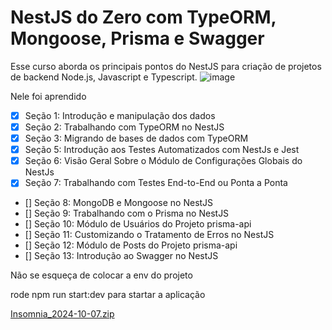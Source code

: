 # NestJS do Zero com TypeORM, Mongoose, Prisma e Swagger
Esse curso aborda os principais pontos do NestJS para criação de projetos de backend Node.js, Javascript e Typescript.
![image](https://github.com/user-attachments/assets/21c7f107-692e-4709-bf1e-5041c1e00df0)

Nele foi aprendido
- [x]  Seção 1: Introdução e manipulação dos dados
- [x]  Seção 2: Trabalhando com TypeORM no NestJS
- [x]  Seção 3: Migrando de bases de dados com TypeORM
- [x]  Seção 5: Introdução aos Testes Automatizados com NestJs e Jest
- [x]  Seção 6: Visão Geral Sobre o Módulo de Configurações Globais do NestJs
- [x]  Seção 7: Trabalhando com Testes End-to-End ou Ponta a Ponta
- []  Seção 8: MongoDB e Mongoose no NestJS
- []  Seção 9: Trabalhando com o Prisma no NestJS
- []  Seção 10: Módulo de Usuários do Projeto prisma-api
- []  Seção 11: Customizando o Tratamento de Erros no NestJS
- []  Seção 12: Módulo de Posts do Projeto prisma-api
- []  Seção 13: Introdução ao Swagger no NestJS

Não se esqueça de colocar a env do projeto

rode npm run start:dev para startar a aplicação

[Insomnia_2024-10-07.zip](https://github.com/user-attachments/files/17285332/Insomnia_2024-10-07.zip)
